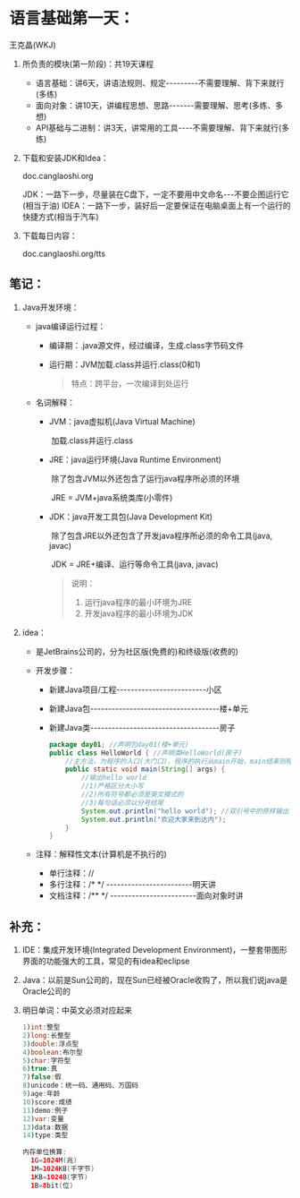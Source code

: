# 语言基础第一天：

王克晶(WKJ)

1. 所负责的模块(第一阶段)：共19天课程

   - 语言基础：讲6天，讲语法规则、规定---------不需要理解、背下来就行(多练)
   - 面向对象：讲10天，讲编程思想、思路-------需要理解、思考(多练、多想)
   - API基础与二进制：讲3天，讲常用的工具----不需要理解、背下来就行(多练)

4. 下载和安装JDK和Idea：

   doc.canglaoshi.org

   JDK：一路下一步，尽量装在C盘下，一定不要用中文命名---不要企图运行它(相当于油)
   IDEA：一路下一步，装好后一定要保证在电脑桌面上有一个运行的快捷方式(相当于汽车)

5. 下载每日内容：

   doc.canglaoshi.org/tts

## 笔记：

1. Java开发环境：

   - java编译运行过程：

     - 编译期：.java源文件，经过编译，生成.class字节码文件

     - 运行期：JVM加载.class并运行.class(0和1)

       > 特点：跨平台，一次编译到处运行

   - 名词解释：

     - JVM：java虚拟机(Java Virtual Machine)

       ​          加载.class并运行.class

     - JRE：java运行环境(Java Runtime Environment)

       ​         除了包含JVM以外还包含了运行java程序所必须的环境

       ​         JRE = JVM+java系统类库(小零件)

     - JDK：java开发工具包(Java Development Kit)

       ​          除了包含JRE以外还包含了开发java程序所必须的命令工具(java, javac)

       ​          JDK = JRE+编译、运行等命令工具(java, javac)

       > 说明：
       >
       > 1. 运行java程序的最小环境为JRE
       > 2. 开发java程序的最小环境为JDK

2. idea：

   - 是JetBrains公司的，分为社区版(免费的)和终级版(收费的)

   - 开发步骤：

     - 新建Java项目/工程-------------------------小区

     - 新建Java包------------------------------------楼+单元

     - 新建Java类------------------------------------房子

       ```java
       package day01; //声明包day01(楼+单元)
       public class HelloWorld { //声明类HelloWorld(房子)
           //主方法，为程序的入口(大门口)，程序的执行从main开始，main结束则程序结束
           public static void main(String[] args) {
               //输出hello world
               //1)严格区分大小写
               //2)所有符号都必须是英文模式的
               //3)每句话必须以分号结尾
               System.out.println("hello world"); //双引号中的原样输出
               System.out.println("欢迎大家来到达内");
           }
       }
       ```

   - 注释：解释性文本(计算机是不执行的)

     - 单行注释：//
     - 多行注释：/*      */ ------------------------明天讲
     - 文档注释：/**    */ ------------------------面向对象时讲

## 补充：

1. IDE：集成开发环境(Integrated Development Environment)，一整套带图形界面的功能强大的工具，常见的有idea和eclipse

2. Java：以前是Sun公司的，现在Sun已经被Oracle收购了，所以我们说java是Oracle公司的

3. 明日单词：中英文必须对应起来

   ```java
   1)int:整型
   2)long:长整型
   3)double:浮点型
   4)boolean:布尔型
   5)char:字符型
   6)true:真 
   7)false:假
   8)unicode：统一码、通用码、万国码
   9)age:年龄
   10)score:成绩
   11)demo:例子
   12)var:变量
   13)data:数据
   14)type:类型
       
   内存单位换算:
     1G=1024M(兆)
     1M=1024KB(千字节)
     1KB=1024B(字节)
     1B=8bit(位)
   ```